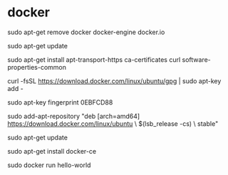# docker

 sudo apt-get remove docker docker-engine docker.io
 
 sudo apt-get update
 
 sudo apt-get install     apt-transport-https     ca-certificates     curl     software-properties-common
 
 curl -fsSL https://download.docker.com/linux/ubuntu/gpg | sudo apt-key add -
 
 sudo apt-key fingerprint 0EBFCD88
 
 sudo add-apt-repository    "deb [arch=amd64] https://download.docker.com/linux/ubuntu \ $(lsb_release -cs) \ stable"
 
 sudo apt-get update
 
 sudo apt-get install docker-ce
 
 sudo docker run hello-world
